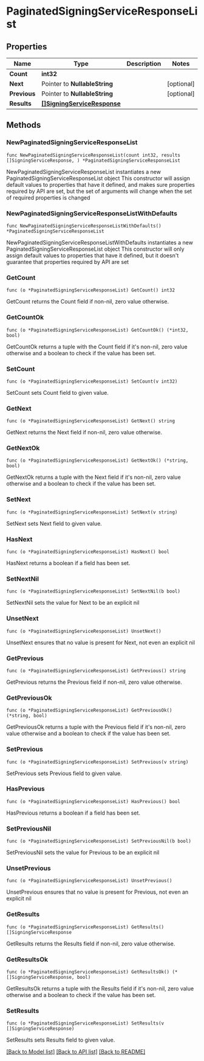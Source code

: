 # PaginatedSigningServiceResponseList

## Properties

Name | Type | Description | Notes
------------ | ------------- | ------------- | -------------
**Count** | **int32** |  | 
**Next** | Pointer to **NullableString** |  | [optional] 
**Previous** | Pointer to **NullableString** |  | [optional] 
**Results** | [**[]SigningServiceResponse**](SigningServiceResponse.md) |  | 

## Methods

### NewPaginatedSigningServiceResponseList

`func NewPaginatedSigningServiceResponseList(count int32, results []SigningServiceResponse, ) *PaginatedSigningServiceResponseList`

NewPaginatedSigningServiceResponseList instantiates a new PaginatedSigningServiceResponseList object
This constructor will assign default values to properties that have it defined,
and makes sure properties required by API are set, but the set of arguments
will change when the set of required properties is changed

### NewPaginatedSigningServiceResponseListWithDefaults

`func NewPaginatedSigningServiceResponseListWithDefaults() *PaginatedSigningServiceResponseList`

NewPaginatedSigningServiceResponseListWithDefaults instantiates a new PaginatedSigningServiceResponseList object
This constructor will only assign default values to properties that have it defined,
but it doesn't guarantee that properties required by API are set

### GetCount

`func (o *PaginatedSigningServiceResponseList) GetCount() int32`

GetCount returns the Count field if non-nil, zero value otherwise.

### GetCountOk

`func (o *PaginatedSigningServiceResponseList) GetCountOk() (*int32, bool)`

GetCountOk returns a tuple with the Count field if it's non-nil, zero value otherwise
and a boolean to check if the value has been set.

### SetCount

`func (o *PaginatedSigningServiceResponseList) SetCount(v int32)`

SetCount sets Count field to given value.


### GetNext

`func (o *PaginatedSigningServiceResponseList) GetNext() string`

GetNext returns the Next field if non-nil, zero value otherwise.

### GetNextOk

`func (o *PaginatedSigningServiceResponseList) GetNextOk() (*string, bool)`

GetNextOk returns a tuple with the Next field if it's non-nil, zero value otherwise
and a boolean to check if the value has been set.

### SetNext

`func (o *PaginatedSigningServiceResponseList) SetNext(v string)`

SetNext sets Next field to given value.

### HasNext

`func (o *PaginatedSigningServiceResponseList) HasNext() bool`

HasNext returns a boolean if a field has been set.

### SetNextNil

`func (o *PaginatedSigningServiceResponseList) SetNextNil(b bool)`

 SetNextNil sets the value for Next to be an explicit nil

### UnsetNext
`func (o *PaginatedSigningServiceResponseList) UnsetNext()`

UnsetNext ensures that no value is present for Next, not even an explicit nil
### GetPrevious

`func (o *PaginatedSigningServiceResponseList) GetPrevious() string`

GetPrevious returns the Previous field if non-nil, zero value otherwise.

### GetPreviousOk

`func (o *PaginatedSigningServiceResponseList) GetPreviousOk() (*string, bool)`

GetPreviousOk returns a tuple with the Previous field if it's non-nil, zero value otherwise
and a boolean to check if the value has been set.

### SetPrevious

`func (o *PaginatedSigningServiceResponseList) SetPrevious(v string)`

SetPrevious sets Previous field to given value.

### HasPrevious

`func (o *PaginatedSigningServiceResponseList) HasPrevious() bool`

HasPrevious returns a boolean if a field has been set.

### SetPreviousNil

`func (o *PaginatedSigningServiceResponseList) SetPreviousNil(b bool)`

 SetPreviousNil sets the value for Previous to be an explicit nil

### UnsetPrevious
`func (o *PaginatedSigningServiceResponseList) UnsetPrevious()`

UnsetPrevious ensures that no value is present for Previous, not even an explicit nil
### GetResults

`func (o *PaginatedSigningServiceResponseList) GetResults() []SigningServiceResponse`

GetResults returns the Results field if non-nil, zero value otherwise.

### GetResultsOk

`func (o *PaginatedSigningServiceResponseList) GetResultsOk() (*[]SigningServiceResponse, bool)`

GetResultsOk returns a tuple with the Results field if it's non-nil, zero value otherwise
and a boolean to check if the value has been set.

### SetResults

`func (o *PaginatedSigningServiceResponseList) SetResults(v []SigningServiceResponse)`

SetResults sets Results field to given value.



[[Back to Model list]](../README.md#documentation-for-models) [[Back to API list]](../README.md#documentation-for-api-endpoints) [[Back to README]](../README.md)


